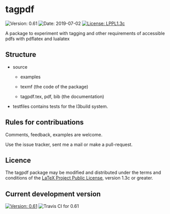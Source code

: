 # tagpdf

![Version: 0.61](https://img.shields.io/badge/current_version-0.61-blue.svg?style=flat-square)
![Date: 2019-07-02](https://img.shields.io/badge/date-2019--07--02-blue.svg?style=flat-square)
[![License: LPPL1.3c ](https://img.shields.io/badge/license-LPPL1.3c-blue.svg?style=flat-square)](https://ctan.org/license/lppl1.3c)

A package to experiment with tagging and other requirements of accessible pdfs with pdflatex and lualatex


##  Structure

- source
    - examples
    - texmf (the code of the package)
     
    - tagpdf.tex, pdf, bib (the documentation)
    
- testfiles contains tests for the l3build system. 
      
## Rules for contribuations

Comments, feedback, examples are welcome. 

Use the issue tracker, sent me a mail or make a pull-request.

## Licence

The tagpdf package may be modified and distributed under the terms and conditions of the 
[LaTeX Project Public License](https://www.latex-project.org/lppl/), version 1.3c or greater.
 
## Current development version

[![Version: 0.61](https://img.shields.io/badge/version-0.61-blue.svg?style=flat-square)](https://travis-ci.com/u-fischer/tagpdf/)
![Travis CI for 0.61](https://img.shields.io/travis/com/u-fischer/tagpdf/master.svg?style=flat-square)


